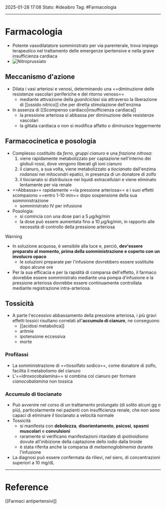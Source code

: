 2025-01-28 17:08
Stato: #ideaibro 
Tag: #Farmacologia 

---
# Farmacologia
- Potente vasodilatatore somministrato per via parenterale, trova impiego terapeutico nel trattamento delle emergenze ipertensive e nella grave insufficienza cardiaca
- ![Nitroprussiato](https://i.imgur.com/dgsKew9.png)
## Meccanismo d'azione
- Dilata i vasi arteriosi e venosi, determinando una ==diminuzione delle resistenze vascolari periferiche e del ritorno venoso==
	- mediante attivazione della *guanilciclasi* sia attraverso la liberazione di [[ossido nitrico]] che per diretta stimolazione dell'enzima
- In assenza di [[Scompenso cardiaco|insufficienza cardiaca]]
	- la pressione arteriosa si abbassa per diminuzione delle resistenze vascolari
	- la gittata cardiaca o non si modifica affatto o diminuisce leggermente
## Farmacocinetica e posologia
- Complesso costituito da *ferro*, *gruppi cianuro* e una *frazione nitrosa*:
	1. viene rapidamente metabolizzato per captazione nell'interno dei globuli rossi, dove vengono liberati gli ioni cianuro
	2. il cianuro, a sua volta, viene metabolizzato a *tiocianato* dall'enzima *rodanasi* nei mitocondri epatici, in presenza di un donatore di zolfo
	3. il tiocianato si distribuisce nei liquidi extracellulari e viene eliminato lentamente per via renale
- ==Abbassa== rapidamente ==la pressione arteriosa== e i suoi effetti scompaiono ==entro 1-10 min== dopo sospensione della sua somministrazione
	- somministrato IV per infusione
- Posologia:
	- si comincia con una dose pari a 5 $\mu$g/kg/min
	- la dose può essere aumentata fino a 10 $\mu$g/kg/min, in rapporto alle necessità di controllo della pressione arteriosa
>[!warning]
>- In soluzione acquosa, è sensibile alla luce e, perciò, **dev'essere preparato al momento, prima della somministrazione e coperto con un involucro opaco**
>	- le soluzioni preparate per l'infusione dovrebbero essere sostituite dopo alcune ore
>- Per la sua efficacia e per la rapidità di comparsa dell'effetto, il farmaco dovrebbe essere somministrato mediante una pompa d'infusione e la pressione arteriosa dovrebbe essere continuamente controllata mediante registrazione intra-arteriosa.
## Tossicità
- A parte l'eccessivo abbassamento della pressione arteriosa, i più gravi effetti tossici risultano correlati all'**accumulo di cianuro**, ne conseguono
	- [[acidosi metabolica]]
	- aritmie
	- ipotensione eccessiva
	- morte
### Profilassi
- La somministrazione di ==tiosolfato sodico==, come donatore di zolfo, facilita il metabolismo del cianuro
- L'==idroxocobalamina== si combina col cianuro per formare *cianocobalamina* non tossica
### Accumulo di tiocianato
- Può avvenire nel corso di un trattamento prolungato (di solito alcuni gg o più), particolarmente nei pazienti con insufficienza renale, che non sono capaci di eliminare il tiocianato a velocità normale
- Tossicità
	- si manifesta con **debolezza**, **disorientamento**, **psicosi**, **spasmi muscolari** e **convulsioni**
	- raramente si verificano manifestazioni ritardate di *ipotiroidismo* dovute all'inibizione della captazione dello iodio dalla tiroide
	- è stata riferita anche la comparsa di *metaemoglobinemia* durante l'infusione
- La diagnosi può essere confermata da rilievi, nel siero, di concentrazioni superiori a 10 mg/dL






---
# Reference
[[Farmaci antipertensivi]]